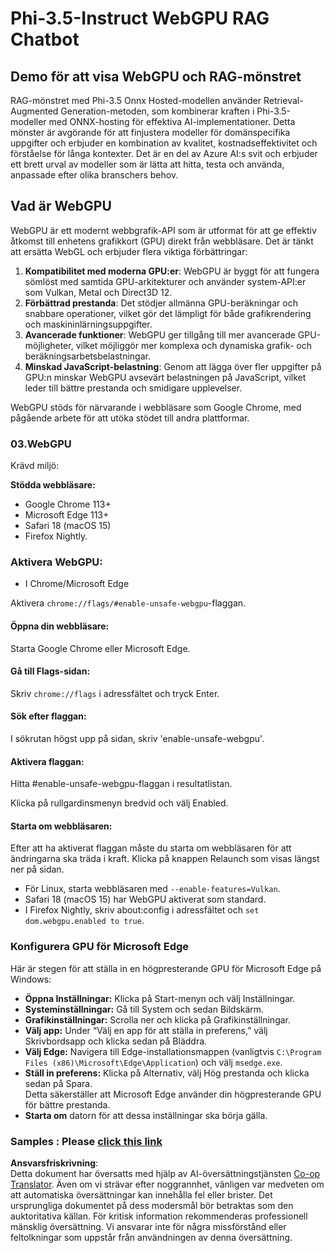 <!--
CO_OP_TRANSLATOR_METADATA:
{
  "original_hash": "b62864faf628eb07f5231d4885555198",
  "translation_date": "2025-05-09T18:58:02+00:00",
  "source_file": "md/02.Application/01.TextAndChat/Phi3/WebGPUWithPhi35Readme.md",
  "language_code": "sv"
}
-->
# Phi-3.5-Instruct WebGPU RAG Chatbot

## Demo för att visa WebGPU och RAG-mönstret

RAG-mönstret med Phi-3.5 Onnx Hosted-modellen använder Retrieval-Augmented Generation-metoden, som kombinerar kraften i Phi-3.5-modeller med ONNX-hosting för effektiva AI-implementationer. Detta mönster är avgörande för att finjustera modeller för domänspecifika uppgifter och erbjuder en kombination av kvalitet, kostnadseffektivitet och förståelse för långa kontexter. Det är en del av Azure AI:s svit och erbjuder ett brett urval av modeller som är lätta att hitta, testa och använda, anpassade efter olika branschers behov.

## Vad är WebGPU  
WebGPU är ett modernt webbgrafik-API som är utformat för att ge effektiv åtkomst till enhetens grafikkort (GPU) direkt från webbläsare. Det är tänkt att ersätta WebGL och erbjuder flera viktiga förbättringar:

1. **Kompatibilitet med moderna GPU:er**: WebGPU är byggt för att fungera sömlöst med samtida GPU-arkitekturer och använder system-API:er som Vulkan, Metal och Direct3D 12.
2. **Förbättrad prestanda**: Det stödjer allmänna GPU-beräkningar och snabbare operationer, vilket gör det lämpligt för både grafikrendering och maskininlärningsuppgifter.
3. **Avancerade funktioner**: WebGPU ger tillgång till mer avancerade GPU-möjligheter, vilket möjliggör mer komplexa och dynamiska grafik- och beräkningsarbetsbelastningar.
4. **Minskad JavaScript-belastning**: Genom att lägga över fler uppgifter på GPU:n minskar WebGPU avsevärt belastningen på JavaScript, vilket leder till bättre prestanda och smidigare upplevelser.

WebGPU stöds för närvarande i webbläsare som Google Chrome, med pågående arbete för att utöka stödet till andra plattformar.

### 03.WebGPU  
Krävd miljö:

**Stödda webbläsare:**  
- Google Chrome 113+  
- Microsoft Edge 113+  
- Safari 18 (macOS 15)  
- Firefox Nightly.

### Aktivera WebGPU:

- I Chrome/Microsoft Edge

Aktivera `chrome://flags/#enable-unsafe-webgpu`-flaggan.

#### Öppna din webbläsare:  
Starta Google Chrome eller Microsoft Edge.

#### Gå till Flags-sidan:  
Skriv `chrome://flags` i adressfältet och tryck Enter.

#### Sök efter flaggan:  
I sökrutan högst upp på sidan, skriv 'enable-unsafe-webgpu'.

#### Aktivera flaggan:  
Hitta #enable-unsafe-webgpu-flaggan i resultatlistan.

Klicka på rullgardinsmenyn bredvid och välj Enabled.

#### Starta om webbläsaren:  

Efter att ha aktiverat flaggan måste du starta om webbläsaren för att ändringarna ska träda i kraft. Klicka på knappen Relaunch som visas längst ner på sidan.

- För Linux, starta webbläsaren med `--enable-features=Vulkan`.  
- Safari 18 (macOS 15) har WebGPU aktiverat som standard.  
- I Firefox Nightly, skriv about:config i adressfältet och `set dom.webgpu.enabled to true`.

### Konfigurera GPU för Microsoft Edge  

Här är stegen för att ställa in en högpresterande GPU för Microsoft Edge på Windows:

- **Öppna Inställningar:** Klicka på Start-menyn och välj Inställningar.  
- **Systeminställningar:** Gå till System och sedan Bildskärm.  
- **Grafikinställningar:** Scrolla ner och klicka på Grafikinställningar.  
- **Välj app:** Under “Välj en app för att ställa in preferens,” välj Skrivbordsapp och klicka sedan på Bläddra.  
- **Välj Edge:** Navigera till Edge-installationsmappen (vanligtvis `C:\Program Files (x86)\Microsoft\Edge\Application`) och välj `msedge.exe`.  
- **Ställ in preferens:** Klicka på Alternativ, välj Hög prestanda och klicka sedan på Spara.  
Detta säkerställer att Microsoft Edge använder din högpresterande GPU för bättre prestanda.  
- **Starta om** datorn för att dessa inställningar ska börja gälla.

### Samples : Please [click this link](https://github.com/microsoft/aitour-exploring-cutting-edge-models/tree/main/src/02.ONNXRuntime/01.WebGPUChatRAG)

**Ansvarsfriskrivning**:  
Detta dokument har översatts med hjälp av AI-översättningstjänsten [Co-op Translator](https://github.com/Azure/co-op-translator). Även om vi strävar efter noggrannhet, vänligen var medveten om att automatiska översättningar kan innehålla fel eller brister. Det ursprungliga dokumentet på dess modersmål bör betraktas som den auktoritativa källan. För kritisk information rekommenderas professionell mänsklig översättning. Vi ansvarar inte för några missförstånd eller feltolkningar som uppstår från användningen av denna översättning.